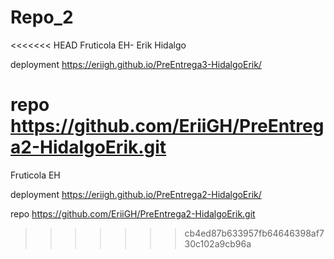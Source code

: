 # Repo_2
<<<<<<< HEAD
Fruticola EH- Erik Hidalgo

deployment  https://eriigh.github.io/PreEntrega3-HidalgoErik/

repo https://github.com/EriiGH/PreEntrega2-HidalgoErik.git
=======
Fruticola EH

deployment https://eriigh.github.io/PreEntrega2-HidalgoErik/

repo https://github.com/EriiGH/PreEntrega2-HidalgoErik.git
>>>>>>> cb4ed87b633957fb64646398af730c102a9cb96a
